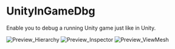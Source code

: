 # UnityInGameDbg
Enable you to debug a running Unity game just like in Unity.

![Preview_Hierarchy](https://raw.githubusercontent.com/DearVa/UnityInGameDbg/master/Preview_Hierarchy.png)
![Preview_Inspector](https://raw.githubusercontent.com/DearVa/UnityInGameDbg/master/Preview_Inspector.png)
![Preview_ViewMesh](https://raw.githubusercontent.com/DearVa/UnityInGameDbg/master/Preview_ViewMesh.png)
